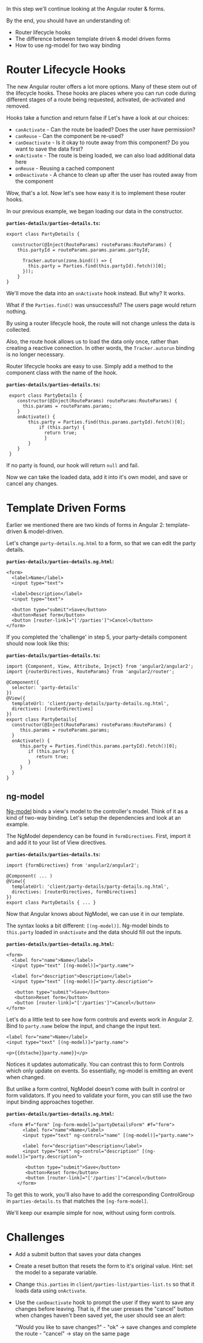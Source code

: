 In this step we'll continue looking at the Angular router & forms.
 
By the end, you should have an understanding of:

* Router lifecycle hooks
* The difference between template driven & model driven forms
* How to use ng-model for two way binding

# Router Lifecycle Hooks

The new Angular router offers a lot more options. Many of these stem out of the lifecycle hooks. These hooks are places where you can run code during different stages of a route being requested, activated, de-activated and removed. 

Hooks take a function and return false if Let's have a look at our choices:

* `canActivate` - Can the route be loaded? Does the user have permission? 
* `canReuse` - Can the component be re-used? 
* `canDeactivate` - Is it okay to route away from this component? Do you want to save the data first?
* `onActivate` - The route is being loaded, we can also load additional data here
* `onReuse` - Reusing a cached component
* `onDeactivate` - A chance to clean up after the user has routed away from the component

Wow, that's a lot. Now let's see how easy it is to implement these router hooks.

In our previous example, we began loading our data in the constructor.

__`parties-details/parties-details.ts`:__

    export class PartyDetails {
      
      constructor(@Inject(RouteParams) routeParams:RouteParams) {
        this.partyId = routeParams.params.params.partyId;
         
          Tracker.autorun(zone.bind(() => {
            this.party = Parties.find(this.partyId).fetch()[0];
          }));
        }
    }
      
We'll move the data into an `onActivate` hook instead. But why? It works.

What if the `Parties.find()` was unsuccessful? The users page would return nothing. 
 
By using a router lifecycle hook, the route will not change unless the data is collected. 

Also, the route hook allows us to load the data only once, rather than creating a reactive connection. In other words, the `Tracker.autorun` binding is no longer necessary.

Router lifecycle hooks are easy to use. Simply add a method to the component class with the name of the hook.

__`parties-details/parties-details.ts`:__

     export class PartyDetails {
        constructor(@Inject(RouteParams) routeParams:RouteParams) {
          this.params = routeParams.params;
        }
        onActivate() {
            this.party = Parties.find(this.params.partyId).fetch()[0];
                if (this.party) {
                  return true;
                  }
            }
        }
     }
        
If no party is found, our hook will return `null` and fail.

Now we can take the loaded data, add it into it's own model, and save or cancel any changes.



# Template Driven Forms

Earlier we mentioned there are two kinds of forms in Angular 2: template-driven & model-driven.

Let's change `party-details.ng.html` to a form, so that we can edit the party details.

__`parties-details/parties-details.ng.html`:__

    <form>
      <label>Name</label>
      <input type="text">
      
      <label>Description</label>
      <input type="text">
    
      <button type="submit">Save</button>
      <button>Reset form</button>
      <button [router-link]="['/parties']">Cancel</button>
    </form>

If you completed the 'challenge' in step 5, your party-details component should now look like this:

__`parties-details/parties-details.ts`:__

    import {Component, View, Attribute, Inject} from 'angular2/angular2';
    import {routerDirectives, RouteParams} from 'angular2/router';
     
    @Component({
      selector: 'party-details'
    })
    @View({
      templateUrl: 'client/party-details/party-details.ng.html',
      directives: [routerDirectives]
    })
    export class PartyDetails{
      constructor(@Inject(RouteParams) routeParams:RouteParams) {
         this.params = routeParams.params;
      }
      onActivate() {
         this.party = Parties.find(this.params.partyId).fetch()[0];
            if (this.party) {
               return true;
            }
         }
      }
    }

## ng-model

[Ng-model](https://angular.io/docs/js/latest/api/forms/NgModel-class.html) binds a view's model to the controller's model. Think of it as a kind of two-way binding. Let's setup the dependencies and look at an example.

The NgModel dependency can be found in `formDirectives`. First, import it and add it to your list of View directives.
  
__`parties-details/parties-details.ts`:__

    import {formDirectives} from 'angular2/angular2';
    
    @Component( ... )
    @View({
      templateUrl: 'client/party-details/party-details.ng.html',
      directives: [routerDirectives, formDirectives]
    })
    export class PartyDetails { ... }
    
Now that Angular knows about NgModel, we can use it in our template. 

The syntax looks a bit different: `[(ng-model)]`. Ng-model binds to `this.party` loaded in `onActivate` and the data should fill out the inputs.

__`parties-details/parties-details.ng.html`:__

    <form>
      <label for="name">Name</label>
      <input type="text" [(ng-model)]="party.name">
    
      <label for="description">Description</label>
      <input type="text" [(ng-model)]="party.description">
    
       <button type="submit">Save</button>
       <button>Reset form</button>
       <button [router-link]="['/parties']">Cancel</button>
    </form>
    
Let's do a little test to see how form controls and events work in Angular 2. Bind to `party.name` below the input, and change the input text.

    <label for="name">Name</label>
    <input type="text" [(ng-model)]="party.name">
    
    <p>{{dstache}}party.name}}</p>

Notices it updates automatically. You can contrast this to form Controls which only update on events. So essentially, ng-model is emitting an event when changed.  

But unlike a form control, NgModel doesn't come with built in control or form validators. If you need to validate your form, you can still use the two input binding approaches together.

__`parties-details/parties-details.ng.html`:__

     <form #f="form" [ng-form-model]="partyDetailsForm" #f="form">
          <label for="name">Name</label>
          <input type="text" ng-control="name" [(ng-model)]="party.name">
        
          <label for="description">Description</label>
          <input type="text" ng-control="description" [(ng-model)]="party.description">
        
           <button type="submit">Save</button>
           <button>Reset form</button>
           <button [router-link]="['/parties']">Cancel</button>
        </form>

To get this to work, you'll also have to add the corresponding ControlGroup in `parties-details.ts` that matches the `[ng-form-model]`.

We'll keep our example simple for now, without using form controls.

# Challenges

* Add a submit button that saves your data changes
* Create a reset button that resets the form to it's original value. Hint: set the model to a separate variable.
* Change `this.parties` in `client/parties-list/parties-list.ts` so that it loads data using `onActivate`. 
* Use the `canDeactivate` hook to prompt the user if they want to save any changes before leaving. 
  That is, if the user presses the "cancel" button when changes haven't been saved yet, the user should see an alert:
      
    "Would you like to save changes?"
      \- "ok" -> save changes and complete the route
      \- "cancel" -> stay on the same page
